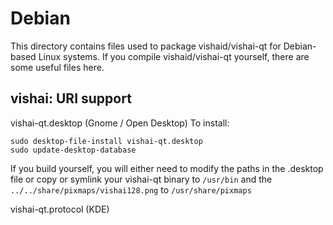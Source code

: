 
Debian
====================
This directory contains files used to package vishaid/vishai-qt
for Debian-based Linux systems. If you compile vishaid/vishai-qt yourself, there are some useful files here.

## vishai: URI support ##


vishai-qt.desktop  (Gnome / Open Desktop)
To install:

	sudo desktop-file-install vishai-qt.desktop
	sudo update-desktop-database

If you build yourself, you will either need to modify the paths in
the .desktop file or copy or symlink your vishai-qt binary to `/usr/bin`
and the `../../share/pixmaps/vishai128.png` to `/usr/share/pixmaps`

vishai-qt.protocol (KDE)

